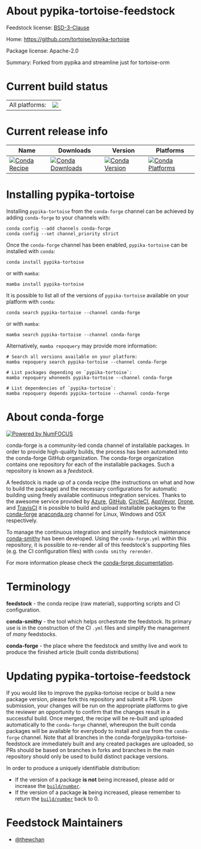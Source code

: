 About pypika-tortoise-feedstock
===============================

Feedstock license: [BSD-3-Clause](https://github.com/conda-forge/pypika-tortoise-feedstock/blob/main/LICENSE.txt)

Home: https://github.com/tortoise/pypika-tortoise

Package license: Apache-2.0

Summary: Forked from pypika and streamline just for tortoise-orm

Current build status
====================


<table><tr><td>All platforms:</td>
    <td>
      <a href="https://dev.azure.com/conda-forge/feedstock-builds/_build/latest?definitionId=12947&branchName=main">
        <img src="https://dev.azure.com/conda-forge/feedstock-builds/_apis/build/status/pypika-tortoise-feedstock?branchName=main">
      </a>
    </td>
  </tr>
</table>

Current release info
====================

| Name | Downloads | Version | Platforms |
| --- | --- | --- | --- |
| [![Conda Recipe](https://img.shields.io/badge/recipe-pypika--tortoise-green.svg)](https://anaconda.org/conda-forge/pypika-tortoise) | [![Conda Downloads](https://img.shields.io/conda/dn/conda-forge/pypika-tortoise.svg)](https://anaconda.org/conda-forge/pypika-tortoise) | [![Conda Version](https://img.shields.io/conda/vn/conda-forge/pypika-tortoise.svg)](https://anaconda.org/conda-forge/pypika-tortoise) | [![Conda Platforms](https://img.shields.io/conda/pn/conda-forge/pypika-tortoise.svg)](https://anaconda.org/conda-forge/pypika-tortoise) |

Installing pypika-tortoise
==========================

Installing `pypika-tortoise` from the `conda-forge` channel can be achieved by adding `conda-forge` to your channels with:

```
conda config --add channels conda-forge
conda config --set channel_priority strict
```

Once the `conda-forge` channel has been enabled, `pypika-tortoise` can be installed with `conda`:

```
conda install pypika-tortoise
```

or with `mamba`:

```
mamba install pypika-tortoise
```

It is possible to list all of the versions of `pypika-tortoise` available on your platform with `conda`:

```
conda search pypika-tortoise --channel conda-forge
```

or with `mamba`:

```
mamba search pypika-tortoise --channel conda-forge
```

Alternatively, `mamba repoquery` may provide more information:

```
# Search all versions available on your platform:
mamba repoquery search pypika-tortoise --channel conda-forge

# List packages depending on `pypika-tortoise`:
mamba repoquery whoneeds pypika-tortoise --channel conda-forge

# List dependencies of `pypika-tortoise`:
mamba repoquery depends pypika-tortoise --channel conda-forge
```


About conda-forge
=================

[![Powered by
NumFOCUS](https://img.shields.io/badge/powered%20by-NumFOCUS-orange.svg?style=flat&colorA=E1523D&colorB=007D8A)](https://numfocus.org)

conda-forge is a community-led conda channel of installable packages.
In order to provide high-quality builds, the process has been automated into the
conda-forge GitHub organization. The conda-forge organization contains one repository
for each of the installable packages. Such a repository is known as a *feedstock*.

A feedstock is made up of a conda recipe (the instructions on what and how to build
the package) and the necessary configurations for automatic building using freely
available continuous integration services. Thanks to the awesome service provided by
[Azure](https://azure.microsoft.com/en-us/services/devops/), [GitHub](https://github.com/),
[CircleCI](https://circleci.com/), [AppVeyor](https://www.appveyor.com/),
[Drone](https://cloud.drone.io/welcome), and [TravisCI](https://travis-ci.com/)
it is possible to build and upload installable packages to the
[conda-forge](https://anaconda.org/conda-forge) [anaconda.org](https://anaconda.org/)
channel for Linux, Windows and OSX respectively.

To manage the continuous integration and simplify feedstock maintenance
[conda-smithy](https://github.com/conda-forge/conda-smithy) has been developed.
Using the ``conda-forge.yml`` within this repository, it is possible to re-render all of
this feedstock's supporting files (e.g. the CI configuration files) with ``conda smithy rerender``.

For more information please check the [conda-forge documentation](https://conda-forge.org/docs/).

Terminology
===========

**feedstock** - the conda recipe (raw material), supporting scripts and CI configuration.

**conda-smithy** - the tool which helps orchestrate the feedstock.
                   Its primary use is in the construction of the CI ``.yml`` files
                   and simplify the management of *many* feedstocks.

**conda-forge** - the place where the feedstock and smithy live and work to
                  produce the finished article (built conda distributions)


Updating pypika-tortoise-feedstock
==================================

If you would like to improve the pypika-tortoise recipe or build a new
package version, please fork this repository and submit a PR. Upon submission,
your changes will be run on the appropriate platforms to give the reviewer an
opportunity to confirm that the changes result in a successful build. Once
merged, the recipe will be re-built and uploaded automatically to the
`conda-forge` channel, whereupon the built conda packages will be available for
everybody to install and use from the `conda-forge` channel.
Note that all branches in the conda-forge/pypika-tortoise-feedstock are
immediately built and any created packages are uploaded, so PRs should be based
on branches in forks and branches in the main repository should only be used to
build distinct package versions.

In order to produce a uniquely identifiable distribution:
 * If the version of a package **is not** being increased, please add or increase
   the [``build/number``](https://docs.conda.io/projects/conda-build/en/latest/resources/define-metadata.html#build-number-and-string).
 * If the version of a package **is** being increased, please remember to return
   the [``build/number``](https://docs.conda.io/projects/conda-build/en/latest/resources/define-metadata.html#build-number-and-string)
   back to 0.

Feedstock Maintainers
=====================

* [@thewchan](https://github.com/thewchan/)

